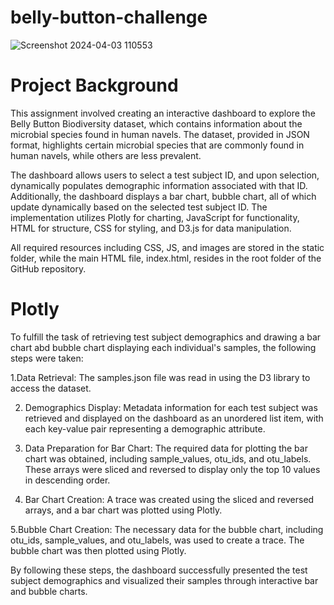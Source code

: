 # belly-button-challenge

![Screenshot 2024-04-03 110553](https://github.com/kanienie/belly-button-challenge/assets/124482339/ab9216f3-d19f-4221-8880-f31816aea754)
# Project Background
This assignment involved creating an interactive dashboard to explore the Belly Button Biodiversity dataset, which contains information about the microbial species found in human navels. The dataset, provided in JSON format, highlights certain microbial species that are commonly found in human navels, while others are less prevalent.

The dashboard allows users to select a test subject ID, and upon selection, dynamically populates demographic information associated with that ID. Additionally, the dashboard displays a bar chart, bubble chart, all of which update dynamically based on the selected test subject ID. The implementation utilizes Plotly for charting, JavaScript for functionality, HTML for structure, CSS for styling, and D3.js for data manipulation.

All required resources including CSS, JS, and images are stored in the static folder, while the main HTML file, index.html, resides in the root folder of the GitHub repository.

# Plotly
To fulfill the task of retrieving test subject demographics and drawing a bar chart abd bubble chart displaying each individual's samples, the following steps were taken:

1.Data Retrieval: The samples.json file was read in using the D3 library to access the dataset.

2. Demographics Display: Metadata information for each test subject was retrieved and displayed on the dashboard as an unordered list item, with each key-value pair representing a demographic attribute.

3. Data Preparation for Bar Chart: The required data for plotting the bar chart was obtained, including sample_values, otu_ids, and otu_labels. These arrays were sliced and reversed to display only the top 10 values in descending order.

4. Bar Chart Creation: A trace was created using the sliced and reversed arrays, and a bar chart was plotted using Plotly.

  5.Bubble Chart Creation: The necessary data for the bubble chart, including otu_ids, sample_values, and otu_labels, was used to create a trace. The bubble chart was then plotted using Plotly.

By following these steps, the dashboard successfully presented the test subject demographics and visualized their samples through interactive bar and bubble charts.














